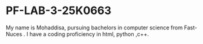 # PF-LAB-3-25K0663
My name is Mohaddisa, pursuing bachelors in computer science from Fast-Nuces . I have a coding proficiency in html, python ,c++.
